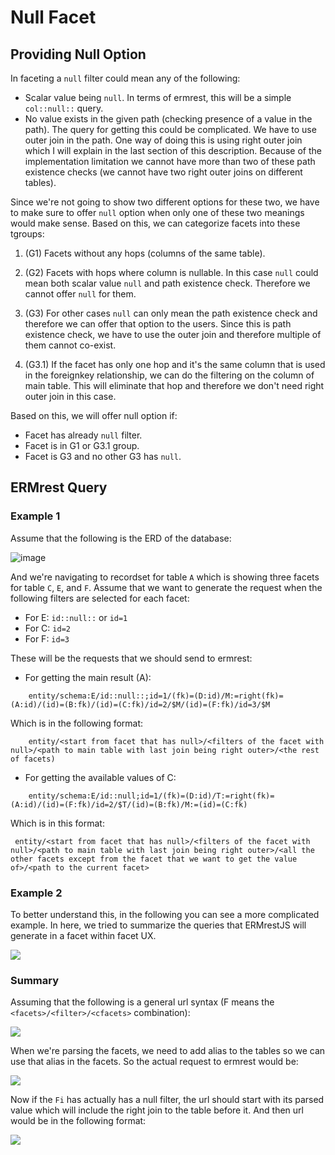 # Null Facet

## Providing Null Option

In faceting a `null` filter could mean any of the following:

- Scalar value being `null`. In terms of ermrest, this will be a simple `col::null::` query.
- No value exists in the given path (checking presence of a value in the path). The query for getting this could be complicated. We have to use outer join in the path. One way of doing this is using right outer join which I will explain in the last section of this description. Because of the implementation limitation we cannot have more than two of these path existence checks (we cannot have two right outer joins on different tables).

Since we're not going to show two different options for these two, we have to make sure to offer `null` option when only one of these two meanings would make sense. Based on this, we can categorize facets into these tgroups:

1. (G1) Facets without any hops (columns of the same table).

2. (G2) Facets with hops where column is nullable. In this case `null` could mean both scalar value `null` and path existence check. Therefore we cannot offer `null` for them.

3. (G3) For other cases `null` can only mean the path existence check and therefore we can offer that option to the users. Since this is path existence check, we have to use the outer join and therefore multiple of them cannot co-exist.

4. (G3.1) If the facet has only one hop and it's the same column that is used in the foreignkey relationship, we can do the filtering on the column of main table. This will eliminate that hop and therefore we don't need right outer join in this case.

Based on this, we will offer null option if:
- Facet has already `null` filter.
- Facet is in G1 or G3.1 group.
- Facet is G3 and no other G3 has `null`.

## ERMrest Query

### Example 1

Assume that the following is the ERD of the database:

![image](https://dev.isrd.isi.edu/~ashafaei/wiki-images/check_presence_right_join.png)

And we're navigating to recordset for table `A` which is showing three facets for table `C`, `E`, and `F`. Assume that we want to generate the request when the following filters are selected for each facet:

- For E: `id::null::` or `id=1`
- For C: `id=2`
- For F: `id=3`

These will be the requests that we should send to ermrest:

- For getting the main result (A):
```
    entity/schema:E/id::null::;id=1/(fk)=(D:id)/M:=right(fk)=(A:id)/(id)=(B:fk)/(id)=(C:fk)/id=2/$M/(id)=(F:fk)/id=3/$M
  ```
  Which is in the following format:
```
    entity/<start from facet that has null>/<filters of the facet with null>/<path to main table with last join being right outer>/<the rest of facets)
```
- For getting the available values of C:
```
    entity/schema:E/id::null;id=1/(fk)=(D:id)/T:=right(fk)=(A:id)/(id)=(F:fk)/id=2/$T/(id)=(B:fk)/M:=(id)=(C:fk)
```
  Which is in this format:
   ```
    entity/<start from facet that has null>/<filters of the facet with null>/<path to main table with last join being right outer>/<all the other facets except from the facet that we want to get the value of>/<path to the current facet>
  ```

### Example 2

To better understand this, in the following you can see a more complicated example. In here, we tried to summarize the queries that ERMrestJS will generate in a facet within facet UX.

![](https://dev.isrd.isi.edu/~ashafaei/wiki-images/null_facet_example.png)


### Summary

Assuming that the following is a general url syntax (F means the `<facets>/<filter>/<cfacets>` combination):

![](https://dev.isrd.isi.edu/~ashafaei/wiki-images/PR736_01.png)

When we're parsing the facets, we need to add alias to the tables so we can use that alias in the facets. So the actual request to ermrest would be:

![](https://dev.isrd.isi.edu/~ashafaei/wiki-images/PR736_02.png)

Now if the `Fi` has actually has a null filter, the url should start with its parsed value which will include the right join to the table before it. And then url would be in the following format:

![](https://dev.isrd.isi.edu/~ashafaei/wiki-images/PR736_03.png)
